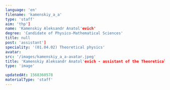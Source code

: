 ```yaml
---
language: 'en'
filename: 'kamenskiy_a_a'
type: 'staff'
aim: 'thp']
name: 'Kamenskiy Aleksandr Anatol'evich'
degree: 'Candidate of Physico-Mathematical Sciences'
title: null
post: 'assistant']
speciality: '(01.04.02) Theoretical physics'
avatar:
src: '/images/kamenskiy_a_a-avatar.jpeg'
title: 'Kamenskiy Aleksandr Anatol'evich - assistant of the Theoretical physics Department'
type: 'image'

updatedAt: 1568360578
materialType: 'staff'
---
```


